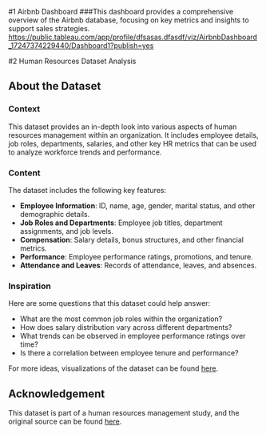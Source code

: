 #1 Airbnb Dashboard
###This dashboard provides a comprehensive overview of the Airbnb database, focusing on key metrics and insights to support sales strategies.
https://public.tableau.com/app/profile/dfsasas.dfasdf/viz/AirbnbDashboard_17247374229440/Dashboard1?publish=yes

#2 Human Resources Dataset Analysis

## About the Dataset

### Context
This dataset provides an in-depth look into various aspects of human resources management within an organization. It includes employee details, job roles, departments, salaries, and other key HR metrics that can be used to analyze workforce trends and performance.

### Content
The dataset includes the following key features:
- **Employee Information**: ID, name, age, gender, marital status, and other demographic details.
- **Job Roles and Departments**: Employee job titles, department assignments, and job levels.
- **Compensation**: Salary details, bonus structures, and other financial metrics.
- **Performance**: Employee performance ratings, promotions, and tenure.
- **Attendance and Leaves**: Records of attendance, leaves, and absences.

### Inspiration
Here are some questions that this dataset could help answer:
- What are the most common job roles within the organization?
- How does salary distribution vary across different departments?
- What trends can be observed in employee performance ratings over time?
- Is there a correlation between employee tenure and performance?

For more ideas, visualizations of the dataset can be found [here](https://public.tableau.com/app/profile/dfsasas.dfasdf/viz/HRDashboard_17246820907270/Dashboard2).

## Acknowledgement
This dataset is part of a human resources management study, and the original source can be found [here](https://www.datawithbaraa.com/wp-content/uploads/2024/05/Tableau-HR-Project-Materials.zip).

